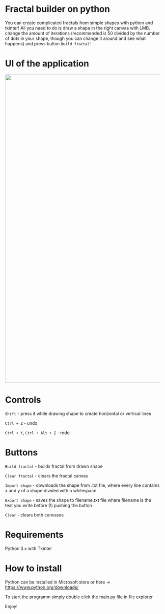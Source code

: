 # Fractal builder on python

You can create complicated fractals from simple shapes with python and tkinter! All you need to do is draw a shape in the right canvas with LMB, 
change the amount of iterations (recommended is 50 divided by the number of dots in your shape, though you can change it around and see what happens) 
and press button `Build fractal`!

# UI of the application
<img src=https://user-images.githubusercontent.com/67521698/224414575-a616f4ea-e01a-4cff-a804-ea319f151cfc.png width=1000/>

# Controls
`Shift` - press it while drawing shape to create horizontal or vertical lines

`Ctrl + Z` - undo

`Ctrl + Y`, `Ctrl + Alt + Z` - redo


# Buttons
`Build fractal` - builds fractal from drawn shape

`Clear fractal` - clears the fractal canvas

`Import shape` - downloads the shape from .txt file, where every line contains x and y of a shape divided with a whitespace

`Export shape` - saves the shape to filename.txt file where filename is the text you write before (!) pushing the button 

`Clear` - clears both canvases

# Requirements
Python 3.x with Tkinter

# How to install
Python can be installed in Microsoft store or here -> https://www.python.org/downloads/

To start the programm simply double click the main.py file in file explorer

Enjoy!
